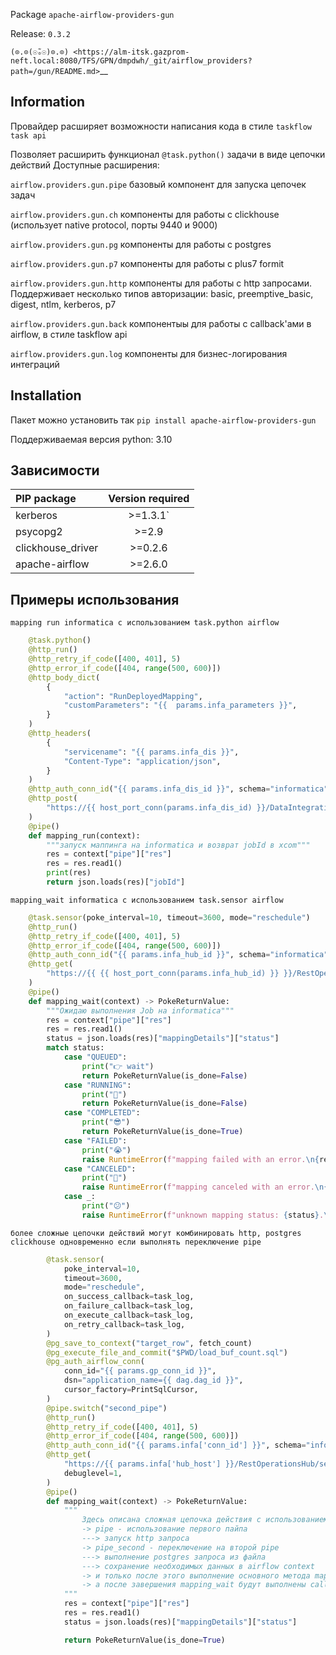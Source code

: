 
Package ``apache-airflow-providers-gun``

Release: ``0.3.2``

`(⊙.⊙(☉̃ₒ☉)⊙.⊙) <https://alm-itsk.gazprom-neft.local:8080/TFS/GPN/dmpdwh/_git/airflow_providers?path=/gun/README.md>`__

Information
----------------

Провайдер расширяет возможности написания кода в стиле ``taskflow task api``

Позволяет расширить функционал ``@task.python()`` задачи в виде цепочки действий
Доступные расширения:

``airflow.providers.gun.pipe`` базовый компонент для запуска цепочек задач

``airflow.providers.gun.ch`` компоненты для работы с clickhouse (использует native protocol, порты 9440 и 9000)

``airflow.providers.gun.pg`` компоненты для работы с postgres

``airflow.providers.gun.p7`` компоненты для работы с plus7 formit

``airflow.providers.gun.http`` компоненты для работы с http запросами. Поддерживает несколько типов авторизации: basic, preemptive_basic, digest, ntlm, kerberos, p7

``airflow.providers.gun.back`` компонентыы для работы с callback'ами в airflow, в стиле taskflow api

``airflow.providers.gun.log`` компоненты для бизнес-логирования интеграций

Installation
------------

Пакет можно установить так
``pip install apache-airflow-providers-gun``

Поддерживаемая версия python: 3.10

Зависимости
------------


| PIP package       | Version required |
| :---              |    :----:        |
| kerberos          | >=1.3.1`         |
| psycopg2          | >=2.9            |
| clickhouse_driver | >=0.2.6          |
| apache-airflow    | >=2.6.0          |

Примеры использования
------------

```mapping run informatica с использованием task.python airflow```
```py
    @task.python()
    @http_run()
    @http_retry_if_code([400, 401], 5)
    @http_error_if_code([404, range(500, 600)])
    @http_body_dict(
        {
            "action": "RunDeployedMapping",
            "customParameters": "{{  params.infa_parameters }}",
        }
    )
    @http_headers(
        {
            "servicename": "{{ params.infa_dis }}",
            "Content-Type": "application/json",
        }
    )
    @http_auth_conn_id("{{ params.infa_dis_id }}", schema="informatica")
    @http_post(
        "https://{{ host_port_conn(params.infa_dis_id) }}/DataIntegrationService/modules/ms/v1/applications/{{ params.infa_app }}/mappings/{{ params.infa_mapping }}"
    )
    @pipe()
    def mapping_run(context):
        """запуск маппинга на informatica и возврат jobId в xcom"""
        res = context["pipe"]["res"]
        res = res.read1()
        print(res)
        return json.loads(res)["jobId"]
```

```mapping_wait informatica с использованием task.sensor airflow```
```py
    @task.sensor(poke_interval=10, timeout=3600, mode="reschedule")
    @http_run()
    @http_retry_if_code([400, 401], 5)
    @http_error_if_code([404, range(500, 600)])
    @http_auth_conn_id("{{ params.infa_hub_id }}", schema="informatica")
    @http_get(
        "https://{{ {{ host_port_conn(params.infa_hub_id) }} }}/RestOperationsHub/services/v1/MappingService/MappingStats('{{ task_instance.xcom_pull(task_ids='mapping_run') }}')"
    )
    @pipe()
    def mapping_wait(context) -> PokeReturnValue:
        """Ожидаю выполнения Job на informatica"""
        res = context["pipe"]["res"]
        res = res.read1()
        status = json.loads(res)["mappingDetails"]["status"]
        match status:
            case "QUEUED":
                print("👉 wait")
                return PokeReturnValue(is_done=False)
            case "RUNNING":
                print("🚴")
                return PokeReturnValue(is_done=False)
            case "COMPLETED":
                print("😎")
                return PokeReturnValue(is_done=True)
            case "FAILED":
                print("😭")
                raise RuntimeError(f"mapping failed with an error.\n{res}")
            case "CANCELED":
                print("😤")
                raise RuntimeError(f"mapping canceled with an error.\n{res}")
            case _:
                print("😕")
                raise RuntimeError(f"unknown mapping status: {status}.\n{res}")
```

```более сложные цепочки действий могут комбинировать http, postgres clickhouse одновременно если выполнять переключение pipe```

```py
        @task.sensor(
            poke_interval=10,
            timeout=3600,
            mode="reschedule",
            on_success_callback=task_log,
            on_failure_callback=task_log,
            on_execute_callback=task_log,
            on_retry_callback=task_log,
        )
        @pg_save_to_context("target_row", fetch_count)
        @pg_execute_file_and_commit("$PWD/load_buf_count.sql")
        @pg_auth_airflow_conn(
            conn_id="{{ params.gp_conn_id }}",
            dsn="application_name={{ dag.dag_id }}",
            cursor_factory=PrintSqlCursor,
        )
        @pipe.switch("second_pipe")
        @http_run()
        @http_retry_if_code([400, 401], 5)
        @http_error_if_code([404, range(500, 600)])
        @http_auth_conn_id("{{ params.infa['conn_id'] }}", schema="informatica")
        @http_get(
            "https://{{ params.infa['hub_host'] }}/RestOperationsHub/services/v1/MappingService/MappingStats('{{ task_instance.xcom_pull(task_ids='load_buf.mapping_run') }}')",
            debuglevel=1,
        )
        @pipe()
        def mapping_wait(context) -> PokeReturnValue:
            """
                Здесь описана сложная цепочка действия с использованием http и postgres запроса
                -> pipe - использование первого пайпа
                ---> запуск http запроса
                -> pipe_second - переключение на второй pipe
                ---> выполнение postgres запроса из файла
                ---> сохранение необходимых данных в airflow context
                -> и только после этого выполнение основного метода mapping_wait
                -> а после завершения mapping_wait будут выполнены callback функции для логирования
            """
            res = context["pipe"]["res"]
            res = res.read1()
            status = json.loads(res)["mappingDetails"]["status"]

            return PokeReturnValue(is_done=True)
